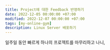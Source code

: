 ```yaml
---
title: Project에 대한 Feedback 반영하기
date: 2022-12-05 00:00:00 +07:00
modified: 2022-12-07 00:00:00 +07:00
tags: [my-online-gym]
description: Linux Server 배포하기
---
```


일주일 동안 빠르게 하나의 프로젝트를 마무리하고 나니, 